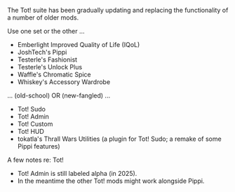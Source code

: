 The Tot! suite has been gradually updating and replacing the functionality of a number of older mods.

Use one set or the other ...

- Emberlight Improved Quality of Life (IQoL)
- JoshTech's Pippi
- Testerle's Fashionist
- Testerle's Unlock Plus
- Waffle's Chromatic Spice
- Whiskey's Accessory Wardrobe

... (old-school) OR (new-fangled) ...

- Tot! Sudo
- Tot! Admin
- Tot! Custom
- Tot! HUD
- tokatla's Thrall Wars Utilities (a plugin for Tot! Sudo; a remake of some Pippi features)

A few notes re: Tot!

- Tot! Admin is still labeled alpha (in 2025).
- In the meantime the other Tot! mods might work alongside Pippi.
